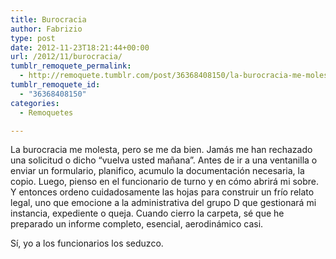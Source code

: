 ```yaml
---
title: Burocracia
author: Fabrizio
type: post
date: 2012-11-23T18:21:44+00:00
url: /2012/11/burocracia/
tumblr_remoquete_permalink:
  - http://remoquete.tumblr.com/post/36368408150/la-burocracia-me-molesta-pero-se-me-da-bien
tumblr_remoquete_id:
  - "36368408150"
categories:
  - Remoquetes

---
```

<span>La burocracia me molesta, pero se me da bien. Jamás me han rechazado una solicitud o dicho “vuelva usted mañana”. Antes de ir a una ventanilla o enviar un formulario, planifico, acumulo la documentación necesaria, la copio. Luego, pienso en el funcionario de turno y en cómo abrirá mi sobre. Y entonces ordeno cuidadosamente las hojas para construir un frío relato legal, uno que emocione a la administrativa del grupo D que gestionará mi instancia, expediente o queja. Cuando cierro la carpeta, sé que he preparado un informe completo, esencial, aerodinámico casi.</span>

<span>Sí, yo a los funcionarios los seduzco.</span>